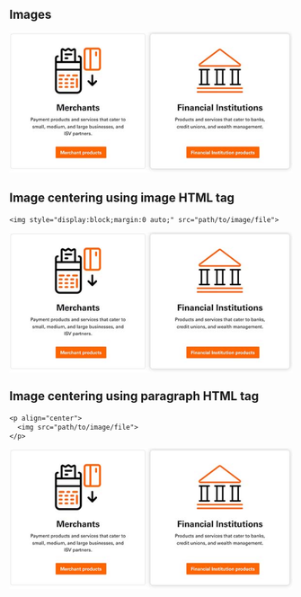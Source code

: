 ## Images

![alt text](../../assets/images/product_area_1.jpg#center)

## Image centering using image HTML tag

    <img style="display:block;margin:0 auto;" src="path/to/image/file">

<img style="display:block;margin:0 auto;" src="https://raw.githubusercontent.com/Fiserv/developer-studio-support/develop/assets/images/product_area_1.jpg">

## Image centering using paragraph HTML tag

    <p align="center">
      <img src="path/to/image/file">
    </p>
      
<p align="center">
  <img src="https://raw.githubusercontent.com/Fiserv/developer-studio-support/develop/assets/images/product_area_1.jpg">
</p>

